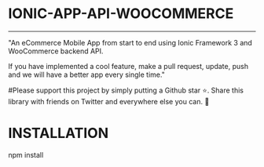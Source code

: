 # IONIC-APP-API-WOOCOMMERCE 
****************************

"An eCommerce Mobile App from start to end using Ionic Framework 3 and WooCommerce backend API.

If you have implemented a cool feature, make a pull request, update, push and we will have a better app every single time."

#Please support this project by simply putting a Github star ⭐. Share this library with friends on Twitter and everywhere else you can. 🙏

# INSTALLATION

npm install

